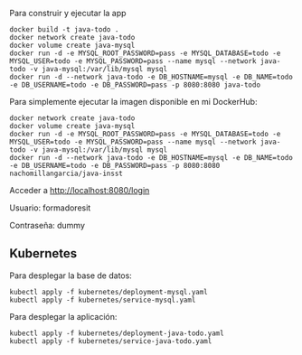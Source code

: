 
Para construir y ejecutar la app

```
docker build -t java-todo .
docker network create java-todo
docker volume create java-mysql
docker run -d -e MYSQL_ROOT_PASSWORD=pass -e MYSQL_DATABASE=todo -e MYSQL_USER=todo -e MYSQL_PASSWORD=pass --name mysql --network java-todo -v java-mysql:/var/lib/mysql mysql
docker run -d --network java-todo -e DB_HOSTNAME=mysql -e DB_NAME=todo -e DB_USERNAME=todo -e DB_PASSWORD=pass -p 8080:8080 java-todo
```

Para simplemente ejecutar la imagen disponible en mi DockerHub:

```
docker network create java-todo
docker volume create java-mysql
docker run -d -e MYSQL_ROOT_PASSWORD=pass -e MYSQL_DATABASE=todo -e MYSQL_USER=todo -e MYSQL_PASSWORD=pass --name mysql --network java-todo -v java-mysql:/var/lib/mysql mysql
docker run -d --network java-todo -e DB_HOSTNAME=mysql -e DB_NAME=todo -e DB_USERNAME=todo -e DB_PASSWORD=pass -p 8080:8080 nachomillangarcia/java-insst
```

Acceder a [http://localhost:8080/login](http://localhost:8080/login)

Usuario: formadoresit

Contraseña: dummy

## Kubernetes

Para desplegar la base de datos:

```
kubectl apply -f kubernetes/deployment-mysql.yaml
kubectl apply -f kubernetes/service-mysql.yaml
```

Para desplegar la aplicación:

```
kubectl apply -f kubernetes/deployment-java-todo.yaml
kubectl apply -f kubernetes/service-java-todo.yaml
```